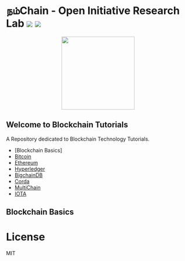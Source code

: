 # நம்Chain - Open Initiative Research Lab ![](https://img.shields.io/badge/Project-Nam-ff69b4.svg) ![](https://img.shields.io/badge/madeby-Ramaguru-blue.svg)

<p align="center">
<img src="https://1.bp.blogspot.com/-0SArWfduw68/XkxV8EmBBcI/AAAAAAAAABw/h9aWSWbm0J4kilgn3xddzQ3PdoP-e3RZgCLcBGAsYHQ/s1600/SAVE_20200127_132431.jpg" width="200" align="center">
</p>  

## Welcome to Blockchain Tutorials

A Repository dedicated to Blockchain Technology Tutorials.

- [Blockchain Basics]
- [Bitcoin](Bitcoin)
- [Ethereum](Ethereum)
- [Hyperledger](Hyperledger)
- [BigchainDB](BigchainDB)
- [Corda](Corda)
- [MultiChain](Multichain)
- [IOTA](IOTA)

## Blockchain Basics 


# License

MIT
